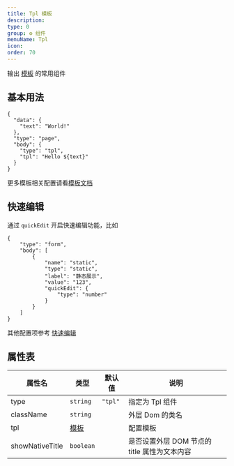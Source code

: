 ```yaml
---
title: Tpl 模板
description:
type: 0
group: ⚙ 组件
menuName: Tpl
icon:
order: 70
---
```


输出 [模板](../../docs/concepts/template) 的常用组件

## 基本用法

```schema
{
  "data": {
    "text": "World!"
  },
  "type": "page",
  "body": {
    "type": "tpl",
    "tpl": "Hello ${text}"
  }
}
```

更多模板相关配置请看[模板文档](../../docs/concepts/template)

## 快速编辑

通过 `quickEdit` 开启快速编辑功能，比如

```schema: scope="body"
{
    "type": "form",
    "body": [
        {
            "name": "static",
            "type": "static",
            "label": "静态展示",
            "value": "123",
            "quickEdit": {
                "type": "number"
            }
        }
    ]
}
```

其他配置项参考 [快速编辑](crud#快速编辑)

## 属性表

| 属性名          | 类型                                 | 默认值  | 说明                                         |
| --------------- | ------------------------------------ | ------- | -------------------------------------------- |
| type            | `string`                             | `"tpl"` | 指定为 Tpl 组件                              |
| className       | `string`                             |         | 外层 Dom 的类名                              |
| tpl             | [模板](../../docs/concepts/template) |         | 配置模板                                     |
| showNativeTitle | `boolean`                            |         | 是否设置外层 DOM 节点的 title 属性为文本内容 |
